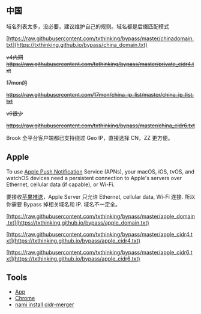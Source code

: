 ## 中国

域名列表太多，没必要，建议维护自己的规则。域名都是后缀匹配模式

[https://raw.githubusercontent.com/txthinking/bypass/master/chinadomain.txt](https://txthinking.github.io/bypass/china_domain.txt)

~~v4内网~~<br/>
~~https://raw.githubusercontent.com/txthinking/bypass/master/private_cidr4.txt~~

~~17mon的~~<br/>

~~https://raw.githubusercontent.com/17mon/china_ip_list/master/china_ip_list.txt~~

~~v6很少~~<br/>

~~https://raw.githubusercontent.com/txthinking/bypass/master/china_cidr6.txt~~

Brook 全平台客户端都已支持绕过 Geo IP，直接选择 CN，ZZ 更方便。 

## Apple

To use [Apple Push Notification](https://www.txthinking.com/talks/articles/brook-en.article#apple-push-problem) Service (APNs), your macOS, iOS, tvOS, and watchOS devices need a persistent connection to Apple's servers over Ethernet, cellular data (if capable), or Wi-Fi.

要接收[苹果推送](https://www.txthinking.com/talks/articles/brook.article#apple-%E6%8E%A8%E9%80%81%E9%97%AE%E9%A2%98)，Apple Server 只允许 Ethernet, cellular data, Wi-Fi 连接. 所以你需要 Bypass 掉相关域名和 IP. 域名不一定全。

[https://raw.githubusercontent.com/txthinking/bypass/master/apple_domain.txt](https://txthinking.github.io/bypass/apple_domain.txt)

[https://raw.githubusercontent.com/txthinking/bypass/master/apple_cidr4.txt](https://txthinking.github.io/bypass/apple_cidr4.txt)

[https://raw.githubusercontent.com/txthinking/bypass/master/apple_cidr6.txt](https://txthinking.github.io/bypass/apple_cidr6.txt)

## Tools

-   [App](https://www.txthinking.com/vioeye.html)
-   [Chrome](https://chrome.google.com/webstore/detail/ipvfoo/ecanpcehffngcegjmadlcijfolapggal)
-   [nami install cidr-merger](https://github.com/zhanhb/cidr-merger)
